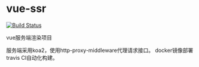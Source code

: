 # vue-ssr

[![Build Status](https://travis-ci.org/jibenziliao/vue-ssr.svg?branch=master)](https://travis-ci.org/jibenziliao/vue-ssr)

vue服务端渲染项目

服务端采用koa2，使用http-proxy-middleware代理请求接口。
docker镜像部署
travis CI自动化构建。